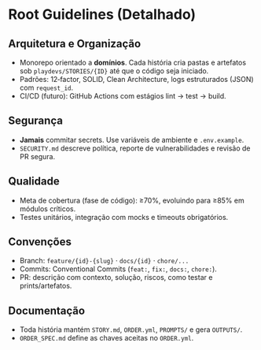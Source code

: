 # Root Guidelines (Detalhado)

## Arquitetura e Organização
- Monorepo orientado a **domínios**. Cada história cria pastas e artefatos sob `playdevs/STORIES/{ID}` até que o código seja iniciado.
- Padrões: 12‑factor, SOLID, Clean Architecture, logs estruturados (JSON) com `request_id`.
- CI/CD (futuro): GitHub Actions com estágios lint → test → build.

## Segurança
- **Jamais** commitar secrets. Use variáveis de ambiente e `.env.example`.
- `SECURITY.md` descreve política, reporte de vulnerabilidades e revisão de PR segura.

## Qualidade
- Meta de cobertura (fase de código): ≥70%, evoluindo para ≥85% em módulos críticos.
- Testes unitários, integração com mocks e timeouts obrigatórios.

## Convenções
- Branch: `feature/{id}-{slug}` · `docs/{id}` · `chore/...`
- Commits: Conventional Commits (`feat:`, `fix:`, `docs:`, `chore:`).
- PR: descrição com contexto, solução, riscos, como testar e prints/artefatos.

## Documentação
- Toda história mantém `STORY.md`, `ORDER.yml`, `PROMPTS/` e gera `OUTPUTS/`.
- `ORDER_SPEC.md` define as chaves aceitas no `ORDER.yml`.
